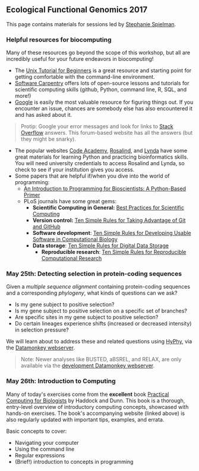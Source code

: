 ## Ecological Functional Genomics 2017

This page contains materials for sessions led by [Stephanie Spielman](sjspielman.org). 


### Helpful resources for biocomputing

Many of these resources go beyond the scope of this workshop, but all are incredibly useful for your future endeavors in biocomputing!

+ The [Unix Tutorial for Beginners](http://www.ee.surrey.ac.uk/Teaching/Unix/) is a great resource and starting point for getting comfortable with the command-line environment. 
+ [Software Carpentry](https://software-carpentry.org/lessons/) offers lots of open-source lessons and tutorials for scientific computing skills (github, Python, command line, R, SQL, and more!)
+ [Google](google.com) is easily the most valuable resource for figuring things out. If you encounter an issue, chances are somebody else has also encountered it and has asked about it. 

 > Protip: Google your error messages and look for links to [Stack Overflow](http://www.stackoverflow.com) answers. This forum-based website has all the answers (but they might be snarky).
+ The popular websites [Code Academy](http://www.codecademy.com/), [Rosalind](http://rosalind.info/problems/locations/), and [Lynda](https://www.lynda.com/Programming-Languages-training-tutorials/) have some great materials for learning Python and practicing bioinformatics skills. You will need university credentials to access Rosalind and Lynda, so check to see if your institution gives you access.
+ Some papers that are helpful if/when you dive into the world of programming:
  + [An Introduction to Programming for Bioscientists: A Python-Based Primer](http://journals.plos.org/ploscompbiol/article?id=10.1371/journal.pcbi.1004867)
  + PLoS journals have some great gems:
      + **Scientific Computing in General:** [Best Practices for Scientific Computing](http://journals.plos.org/plosbiology/article?id=10.1371/journal.pbio.1001745)
      + **Version control:** [Ten Simple Rules for Taking Advantage of Git and GitHub
](http://journals.plos.org/plosbiology/article?id=10.1371/journal.pbio.1001745)
      + **Software development**: [Ten Simple Rules for Developing Usable Software in Computational Biology](http://journals.plos.org/ploscompbiol/article?id=10.1371/journal.pcbi.1005265)
      + **Data storage**: [Ten Simple Rules for Digital Data Storage
](http://journals.plos.org/ploscompbiol/article?id=10.1371/journal.pcbi.1005097)
		+ **Reproducible research**: [Ten Simple Rules for Reproducible Computational Research
](http://journals.plos.org/ploscompbiol/article?id=10.1371/journal.pcbi.1003285)


### May 25th: Detecting selection in protein-coding sequences

Given a *multiple sequence alignment* containing protein-coding sequences and a corresponding *phylogeny*, what kinds of questions can we ask?

+ Is my gene subject to positive selection?
+ Is my gene subject to positive selection on a specific set of branches?
+ Are specific sites in my gene subject to positive selection?
+ Do certain lineages experience shifts (increased or decreased intensity) in selection pressure?

We will learn about to address these and related questions using [HyPhy](http://hyphy.org), via the [Datamonkey webserver](datamonkey.org).
> Note: Newer analyses like BUSTED, aBSREL, and RELAX, are only available via the [development Datamonkey webserver](test.datamonkey.org).

### May 26th: Introduction to Computing


Many of today's exercises come from the **excellent** book [Practical Computing for Biologists](http://practicalcomputing.org) by Haddock and Dunn. This book is a thorough, entry-level overview of introductory computing concepts, showcased with hands-on exercises. The book's accompanying website (linked above) is also regularly updated with important tips, examples, and errata.


Basic concepts to cover:

+ Navigating your computer
+ Using the command line
+ Regular expressions
+ (Brief!) introduction to concepts in programming
